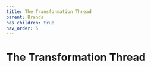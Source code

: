 ```yaml
---
title: The Transformation Thread
parent: Brands
has_children: true
nav_order: 5
---
```


# The Transformation Thread
